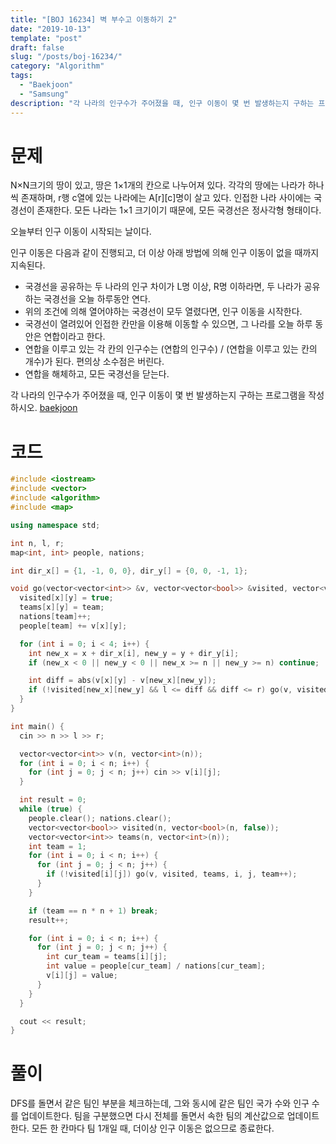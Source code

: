 ```yaml
---
title: "[BOJ 16234] 벽 부수고 이동하기 2"
date: "2019-10-13"
template: "post"
draft: false
slug: "/posts/boj-16234/"
category: "Algorithm"
tags:
  - "Baekjoon"
  - "Samsung"
description: "각 나라의 인구수가 주어졌을 때, 인구 이동이 몇 번 발생하는지 구하는 프로그램을 작성하시오."
---
```


# 문제

N×N크기의 땅이 있고, 땅은 1×1개의 칸으로 나누어져 있다. 각각의 땅에는 나라가 하나씩 존재하며, r행 c열에 있는 나라에는 A[r][c]명이 살고 있다. 인접한 나라 사이에는 국경선이 존재한다. 모든 나라는 1×1 크기이기 때문에, 모든 국경선은 정사각형 형태이다.

오늘부터 인구 이동이 시작되는 날이다.

인구 이동은 다음과 같이 진행되고, 더 이상 아래 방법에 의해 인구 이동이 없을 때까지 지속된다.

- 국경선을 공유하는 두 나라의 인구 차이가 L명 이상, R명 이하라면, 두 나라가 공유하는 국경선을 오늘 하루동안 연다.
- 위의 조건에 의해 열어야하는 국경선이 모두 열렸다면, 인구 이동을 시작한다.
- 국경선이 열려있어 인접한 칸만을 이용해 이동할 수 있으면, 그 나라를 오늘 하루 동안은 연합이라고 한다.
- 연합을 이루고 있는 각 칸의 인구수는 (연합의 인구수) / (연합을 이루고 있는 칸의 개수)가 된다. 편의상 소수점은 버린다.
- 연합을 해체하고, 모든 국경선을 닫는다.

각 나라의 인구수가 주어졌을 때, 인구 이동이 몇 번 발생하는지 구하는 프로그램을 작성하시오. [baekjoon](https://www.acmicpc.net/problem/16234)

# 코드

```c++
#include <iostream>
#include <vector>
#include <algorithm>
#include <map>

using namespace std;

int n, l, r;
map<int, int> people, nations;

int dir_x[] = {1, -1, 0, 0}, dir_y[] = {0, 0, -1, 1};

void go(vector<vector<int>> &v, vector<vector<bool>> &visited, vector<vector<int>> &teams, int x, int y, int team) {
  visited[x][y] = true;
  teams[x][y] = team;
  nations[team]++;
  people[team] += v[x][y];

  for (int i = 0; i < 4; i++) {
    int new_x = x + dir_x[i], new_y = y + dir_y[i];
    if (new_x < 0 || new_y < 0 || new_x >= n || new_y >= n) continue;

    int diff = abs(v[x][y] - v[new_x][new_y]);
    if (!visited[new_x][new_y] && l <= diff && diff <= r) go(v, visited, teams, new_x, new_y, team);
  }
}

int main() {
  cin >> n >> l >> r;

  vector<vector<int>> v(n, vector<int>(n));
  for (int i = 0; i < n; i++) {
    for (int j = 0; j < n; j++) cin >> v[i][j];
  }

  int result = 0;
  while (true) {
    people.clear(); nations.clear();
    vector<vector<bool>> visited(n, vector<bool>(n, false));
    vector<vector<int>> teams(n, vector<int>(n));
    int team = 1;
    for (int i = 0; i < n; i++) {
      for (int j = 0; j < n; j++) {
        if (!visited[i][j]) go(v, visited, teams, i, j, team++);
      }
    }

    if (team == n * n + 1) break;
    result++;

    for (int i = 0; i < n; i++) {
      for (int j = 0; j < n; j++) {
        int cur_team = teams[i][j];
        int value = people[cur_team] / nations[cur_team];
        v[i][j] = value;
      }
    }
  }

  cout << result;
}
```

# 풀이

DFS를 돌면서 같은 팀인 부분을 체크하는데, 그와 동시에 같은 팀인 국가 수와 인구 수를 업데이트한다. 팀을 구분했으면 다시 전체를 돌면서 속한 팀의 계산값으로 업데이트한다. 모든 한 칸마다 팀 1개일 때, 더이상 인구 이동은 없으므로 종료한다.
